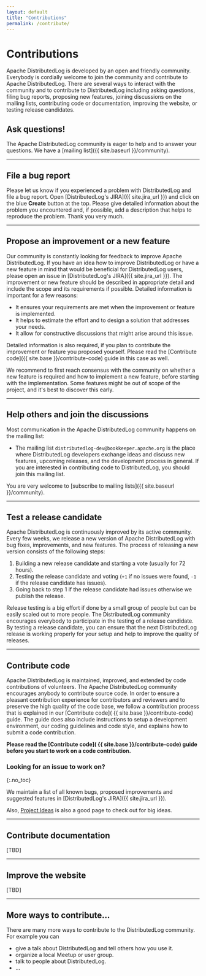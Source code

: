 ```yaml
---
layout: default
title: "Contributions"
permalink: /contribute/
---
```


# Contributions

Apache DistributedLog is developed by an open and friendly community. Everybody is cordially welcome to join the community and contribute to Apache DistributedLog. There are several ways to interact with the community and to contribute to DistributedLog including asking questions, filing bug reports, proposing new features, joining discussions on the mailing lists, contributing code or documentation, improving the website, or testing release candidates.

## Ask questions!

The Apache DistributedLog community is eager to help and to answer your questions. We have a [mailing list]({{ site.baseurl }}/community).

-----

## File a bug report

Please let us know if you experienced a problem with DistributedLog and file a bug report. Open [DistributedLog's JIRA]({{ site.jira_url }}) and click on the blue **Create** button at the top. Please give detailed information about the problem you encountered and, if possible, add a description that helps to reproduce the problem. Thank you very much.

-----

## Propose an improvement or a new feature

Our community is constantly looking for feedback to improve Apache DistributedLog. If you have an idea how to improve DistributedLog or have a new feature in mind that would be beneficial for DistributedLog users, please open an issue in [DistributedLog's JIRA]({{ site.jira_url }}). The improvement or new feature should be described in appropriate detail and include the scope and its requirements if possible. Detailed information is important for a few reasons:

- It ensures your requirements are met when the improvement or feature is implemented.
- It helps to estimate the effort and to design a solution that addresses your needs.
- It allow for constructive discussions that might arise around this issue.

Detailed information is also required, if you plan to contribute the improvement or feature you proposed yourself. Please read the [Contribute code]({{ site.base }}/contribute-code) guide in this case as well. 

We recommend to first reach consensus with the community on whether a new feature is required and how to implement a new feature, before starting with the implementation. Some features might be out of scope of the project, and it's best to discover this early.

-----

## Help others and join the discussions

Most communication in the Apache DistributedLog community happens on the mailing list:

- The mailing list `distributedlog-dev@bookkeeper.apache.org` is the place where DistributedLog developers exchange ideas and discuss new features, upcoming releases, and the development process in general. If you are interested in contributing code to DistributedLog, you should join this mailing list.

You are very welcome to [subscribe to mailing lists]({{ site.baseurl }}/community).

-----

## Test a release candidate

Apache DistributedLog is continuously improved by its active community. Every few weeks, we release a new version of Apache DistributedLog with bug fixes, improvements, and new features. The process of releasing a new version consists of the following steps:

1. Building a new release candidate and starting a vote (usually for 72 hours).
2. Testing the release candidate and voting (`+1` if no issues were found, `-1` if the release candidate has issues).
3. Going back to step 1 if the release candidate had issues otherwise we publish the release.

Release testing is a big effort if done by a small group of people but can be easily scaled out to more people. The DistributedLog community encourages everybody to participate in the testing of a release candidate. By testing a release candidate, you can ensure that the next DistributedLog release is working properly for your setup and help to improve the quality of releases. 

-----

## Contribute code

Apache DistributedLog is maintained, improved, and extended by code contributions of volunteers. The Apache DistributedLog community encourages anybody to contribute source code. In order to ensure a pleasant contribution experience for contributors and reviewers and to preserve the high quality of the code base, we follow a contribution process that is explained in our [Contribute code]( {{ site.base }}/contribute-code) guide. The guide does also include instructions to setup a development environment, our coding guidelines and code style, and explains how to submit a code contribution.

**Please read the [Contribute code]( {{ site.base }}/contribute-code) guide before you start to work on a code contribution.**

### Looking for an issue to work on?
{:.no_toc} 

We maintain a list of all known bugs, proposed improvements and suggested features in [DistributedLog's JIRA]({{ site.jira_url }}).

Also, [Project Ideas](https://cwiki.apache.org/confluence/display/DL/Project+Ideas) is also a good page to check out for big ideas.

-----

## Contribute documentation

[TBD]

-----

## Improve the website

[TBD]

-----

## More ways to contribute...

There are many more ways to contribute to the DistributedLog community. For example you can

- give a talk about DistributedLog and tell others how you use it.
- organize a local Meetup or user group.
- talk to people about DistributedLog.
- ...
